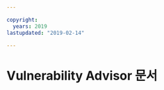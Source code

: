```yaml
---

copyright:
  years: 2019
lastupdated: "2019-02-14"

---
```



# Vulnerability Advisor 문서



